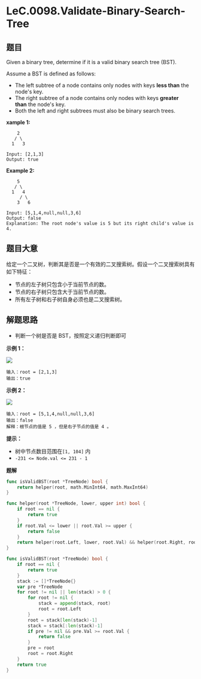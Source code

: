 # LeC.0098.Validate-Binary-Search-Tree

## 题目

Given a binary tree, determine if it is a valid binary search tree (BST).

Assume a BST is defined as follows:

- The left subtree of a node contains only nodes with keys **less than** the node's key.
- The right subtree of a node contains only nodes with keys **greater than** the node's key.
- Both the left and right subtrees must also be binary search trees.

**xample 1:**

        2
       / \
      1   3
    
    Input: [2,1,3]
    Output: true

**Example 2:**

        5
       / \
      1   4
         / \
        3   6
    
    Input: [5,1,4,null,null,3,6]
    Output: false
    Explanation: The root node's value is 5 but its right child's value is 4.

## 题目大意

给定一个二叉树，判断其是否是一个有效的二叉搜索树。假设一个二叉搜索树具有如下特征：

- 节点的左子树只包含小于当前节点的数。
- 节点的右子树只包含大于当前节点的数。
- 所有左子树和右子树自身必须也是二叉搜索树。

## 解题思路

- 判断一个树是否是 BST，按照定义递归判断即可

**示例 1：**

![](https://assets.leetcode.com/uploads/2020/12/01/tree1.jpg)

```
输入：root = [2,1,3]
输出：true
```

**示例 2：**

![](https://assets.leetcode.com/uploads/2020/12/01/tree2.jpg)

```
输入：root = [5,1,4,null,null,3,6]
输出：false
解释：根节点的值是 5 ，但是右子节点的值是 4 。
```

**提示：**

- 树中节点数目范围在`[1, 104]` 内
- `-231 <= Node.val <= 231 - 1`

**题解**

```go
func isValidBST(root *TreeNode) bool {
    return helper(root, math.MinInt64, math.MaxInt64)
}

func helper(root *TreeNode, lower, upper int) bool {
    if root == nil {
        return true
    }
    if root.Val <= lower || root.Val >= upper {
        return false
    }
    return helper(root.Left, lower, root.Val) && helper(root.Right, root.Val, upper)
}

func isValidBST(root *TreeNode) bool {
    if root == nil {
        return true
    }
    stack := []*TreeNode{}
    var pre *TreeNode
    for root != nil || len(stack) > 0 {
        for root != nil {
            stack = append(stack, root)
            root = root.Left
        }
        root = stack[len(stack)-1]
        stack = stack[:len(stack)-1]
        if pre != nil && pre.Val >= root.Val {
            return false
        }
        pre = root
        root = root.Right
    }
    return true
}
```
